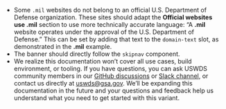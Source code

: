 - Some `.mil` websites do not belong to an official U.S. Department of Defense organization. These sites should adapt the **Official websites use .mil** section to use more technically accurate language: “A **.mil** website operates under the approval of the U.S. Department of Defense.” This can be set by adding that text to the `domain-text` slot, as demonstrated in the **.mil** example.
- The banner should directly follow the `skipnav` component.
- We realize this documentation won’t cover all use cases, build environment, or tooling. If you have questions, you can ask USWDS community members in our [GitHub discussions](https://github.com/uswds/uswds/discussions) or [Slack channel](https://designsystem.digital.gov/about/community/#join-the-community-2), or contact us directly at [uswds@gsa.gov](mailto:uswds@gsa.gov). We’ll be expanding this documentation in the future and your questions and feedback help us understand what you need to get started with this variant.
